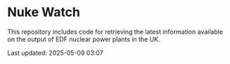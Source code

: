 # Nuke Watch

This repository includes code for retrieving the latest information available on the output of EDF nuclear power plants in the UK.

Last updated: 2025-05-09 03:07